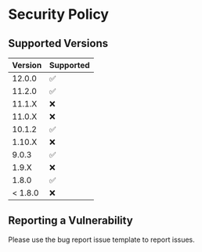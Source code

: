 # Security Policy

## Supported Versions

| Version | Supported          |
|---------|--------------------|
| 12.0.0  | :white_check_mark: |
| 11.2.0  | :white_check_mark: |
| 11.1.X  | :x:                |
| 11.0.X  | :x:                |
| 10.1.2  | :white_check_mark: |
| 1.10.X  | :x:                |
| 9.0.3   | :white_check_mark: |
| 1.9.X   | :x:                |
| 1.8.0   | :white_check_mark: |
| < 1.8.0 | :x:                |

## Reporting a Vulnerability

Please use the bug report issue template to report issues.
